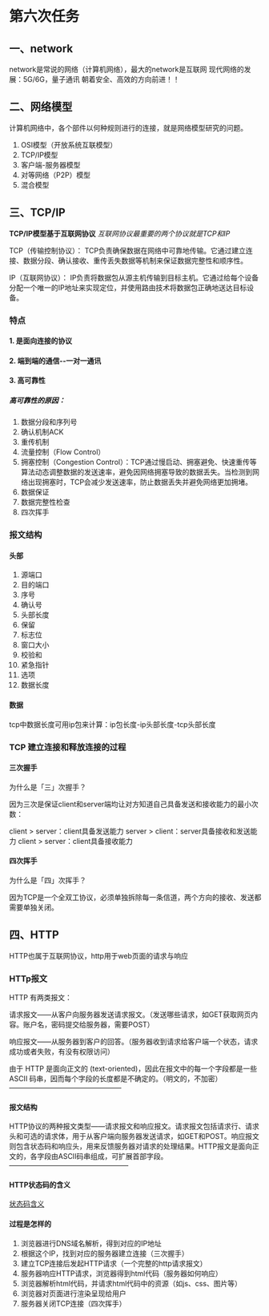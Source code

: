 # 第六次任务
## 一、network
network是常说的网络（计算机网络），最大的network是互联网
现代网络的发展：5G/6G，量子通讯
朝着安全、高效的方向前进！！
## 二、网络模型
计算机网络中，各个部件以何种规则进行的连接，就是网络模型研究的问题。
1. OSI模型（开放系统互联模型）
2. TCP/IP模型
3. 客户端-服务器模型
4. 对等网络（P2P）模型
5. 混合模型
## 三、TCP/IP
**TCP/IP模型基于互联网协议**
*互联网协议最重要的两个协议就是TCP和IP*


TCP（传输控制协议）：
TCP负责确保数据在网络中可靠地传输。它通过建立连接、数据分段、确认接收、重传丢失数据等机制来保证数据完整性和顺序性。

IP（互联网协议）：
IP负责将数据包从源主机传输到目标主机。它通过给每个设备分配一个唯一的IP地址来实现定位，并使用路由技术将数据包正确地送达目标设备。

### 特点
#### 1. 是面向连接的协议
#### 2. 端到端的通信--一对一通讯
#### 3. 高可靠性
##### 高可靠性的原因：
1. 数据分段和序列号
2. 确认机制ACK
3. 重传机制
4. 流量控制（Flow Control）
5. 拥塞控制（Congestion Control）：TCP通过慢启动、拥塞避免、快速重传等算法动态调整数据的发送速率，避免因网络拥塞导致的数据丢失。当检测到网络出现拥塞时，TCP会减少发送速率，防止数据丢失并避免网络更加拥堵。
6. 数据保证
7. 数据完整性检查
8. 四次挥手

### 报文结构
#### 头部
1. 源端口
2. 目的端口
3. 序号
4. 确认号
5. 头部长度
6. 保留
7. 标志位
8. 窗口大小
9. 校验和
10. 紧急指针
11. 选项
12. 数据长度
#### 数据
tcp中数据长度可用ip包来计算：ip包长度-ip头部长度-tcp头部长度


### TCP 建立连接和释放连接的过程
#### 三次握手
为什么是「三」次握手？

因为三次是保证client和server端均让对方知道自己具备发送和接收能力的最小次数：

client > server：client具备发送能力
server > client：server具备接收和发送能力
client > server：client具备接收能力

#### 四次挥手
为什么是「四」次挥手？

因为TCP是一个全双工协议，必须单独拆除每一条信道，两个方向的接收、发送都需要单独关闭。
## 四、HTTP
HTTP也属于互联网协议，http用于web页面的请求与响应
### HTTp报文
HTTP 有两类报文：

请求报文——从客户向服务器发送请求报文。（发送哪些请求，如GET获取网页内容。账户名，密码提交给服务器，需要POST）

响应报文——从服务器到客户的回答。（服务器收到请求给客户端一个状态，请求成功或者失败，有没有权限访问）

由于 HTTP 是面向正文的 (text-oriented)，因此在报文中的每一个字段都是一些 ASCII 码串，因而每个字段的长度都是不确定的。（明文的，不加密）
————————————————
#### 报文结构
HTTP协议的两种报文类型——请求报文和响应报文。请求报文包括请求行、请求头和可选的请求体，用于从客户端向服务器发送请求，如GET和POST。响应报文则包含状态码和响应头，用来反馈服务器对请求的处理结果。HTTP报文是面向正文的，各字段由ASCII码串组成，可扩展首部字段。
—————————————————
#### HTTP状态码的含义
[状态码含义](https://www.runoob.com/http/http-status-codes.html)

#### 过程是怎样的
1. 浏览器进行DNS域名解析，得到对应的IP地址
2. 根据这个IP，找到对应的服务器建立连接（三次握手）
3. 建立TCP连接后发起HTTP请求（一个完整的http请求报文）
4. 服务器响应HTTP请求，浏览器得到html代码（服务器如何响应）
5. 浏览器解析html代码，并请求html代码中的资源（如js、css、图片等）
6. 浏览器对页面进行渲染呈现给用户
7. 服务器关闭TCP连接（四次挥手）